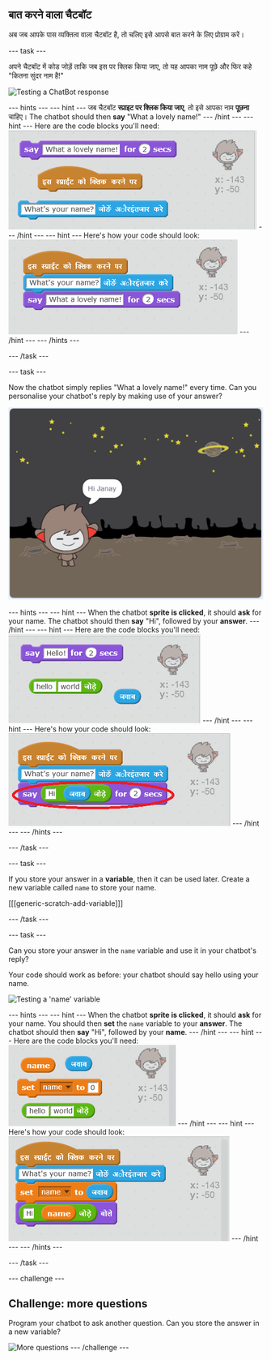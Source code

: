 ## बात करने वाला चैटबॉट

अब जब आपके पास व्यक्तित्व वाला चैटबॉट है, तो चलिए इसे आपसे बात करने के लिए प्रोग्राम करें।

\--- task \---

अपने चैटबॉट में कोड जोड़ें ताकि जब इस पर क्लिक किया जाए, तो यह आपका नाम पूछे और फिर कहे "कितना सुंदर नाम है!"

![Testing a ChatBot response](images/chatbot-ask-test.png)

\--- hints \--- \--- hint \--- जब चैटबॉट **स्प्राइट पर क्लिक किया जाए**, तो इसे आपका नाम **पूछना** चाहिए। The chatbot should then **say** "What a lovely name!" \--- /hint \--- \--- hint \--- Here are the code blocks you'll need: ![Blocks for a ChatBot reply](images/chatbot-ask-blocks.png) \--- /hint \--- \--- hint \--- Here's how your code should look: ![Code for a ChatBot reply](images/chatbot-ask-code.png) \--- /hint \--- \--- /hints \---

\--- /task \---

\--- task \---

Now the chatbot simply replies "What a lovely name!" every time. Can you personalise your chatbot's reply by making use of your answer?

![Testing a personalised reply](images/chatbot-answer-test.png)

\--- hints \--- \--- hint \--- When the chatbot **sprite is clicked**, it should **ask** for your name. The chatbot should then **say** "Hi", followed by your **answer**. \--- /hint \--- \--- hint \--- Here are the code blocks you'll need: ![Blocks for a personalised reply](images/chatbot-answer-blocks.png) \--- /hint \--- \--- hint \--- Here's how your code should look: ![Code for a personalised reply](images/chatbot-answer-code.png) \--- /hint \--- \--- /hints \---

\--- /task \---

\--- task \---

If you store your answer in a **variable**, then it can be used later. Create a new variable called `name` to store your name.

[[[generic-scratch-add-variable]]]

\--- /task \---

\--- task \---

Can you store your answer in the `name` variable and use it in your chatbot's reply?

Your code should work as before: your chatbot should say hello using your name.

![Testing a 'name' variable](images/chatbot-ask-test.png)

\--- hints \--- \--- hint \--- When the chatbot **sprite is clicked**, it should **ask** for your name. You should then **set** the `name` variable to your **answer**. The chatbot should then **say** "Hi", followed by your **name**. \--- /hint \--- \--- hint \--- Here are the code blocks you'll need: ![Blocks for a 'name' variable](images/chatbot-variable-blocks.png) \--- /hint \--- \--- hint \--- Here's how your code should look: ![Code for a 'name' variable](images/chatbot-variable-code.png) \--- /hint \--- \--- /hints \---

\--- /task \---

\--- challenge \---

## Challenge: more questions

Program your chatbot to ask another question. Can you store the answer in a new variable?

![More questions](images/chatbot-question.png) \--- /challenge \---